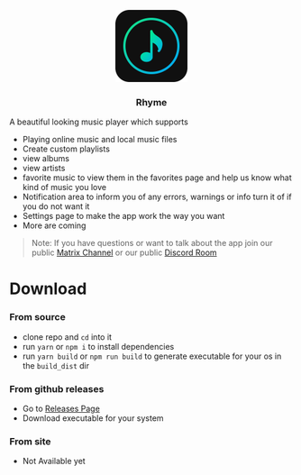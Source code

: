<!-- PROJECT LOGO -->
<p align="center">
  <a href="https://github.com/Rhyme-Player/RhymeApp">
    <img src="icons/linux/256x256.png" alt="Logo" width="128" height="128">
  </a>

  <h3 align="center">Rhyme</h3>
</p>

A beautiful looking music player which supports

- Playing online music and local music files
- Create custom playlists
- view albums
- view artists
- favorite music to view them in the favorites page and help us know what kind of music you love
- Notification area to inform you of any errors, warnings or info turn it of if you do not want it
- Settings page to make the app work the way you want
- More are coming

> Note: If you have questions or want to talk about the app join our public [Matrix Channel](https://app.element.io/#/room/#rhymes-player:matrix.org) or our public [Discord Room](https://discord.gg/zjvdRsux)

# Download

### From source

- clone repo and `cd` into it
- run `yarn` or `npm i` to install dependencies
- run `yarn build` or `npm run build` to generate executable for your os in the `build_dist` dir

### From github releases
- Go to [Releases Page](https://github.com/Rhyme-Player/RhymeApp/releases)
- Download executable for your system

### From site

- Not Available yet

<!-- [Use Emojis](#emojis-for-commit-messages) -->
